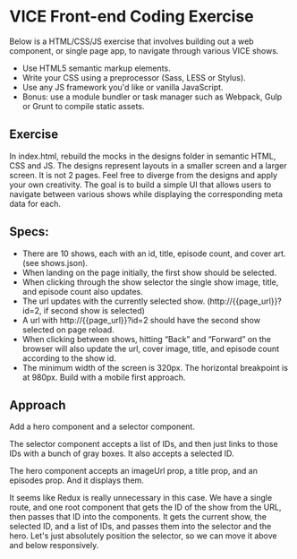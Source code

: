 # VICE Front-end Coding Exercise

Below is a HTML/CSS/JS exercise that involves building out a web component, or single page app, to navigate through various VICE shows.

- Use HTML5 semantic markup elements.
- Write your CSS using a preprocessor (Sass, LESS or Stylus).
- Use any JS framework you'd like or vanilla JavaScript.
- Bonus: use a module bundler or task manager such as Webpack, Gulp or Grunt to compile static assets.

## Exercise
In index.html, rebuild the mocks in the designs folder in semantic HTML, CSS and JS. The designs represent layouts in a smaller screen and a larger screen. It is not 2 pages. Feel free to diverge from the designs and apply your own creativity. The goal is to build a simple UI that allows users to navigate between various shows while displaying the corresponding meta data for each.

## Specs:
- There are 10 shows, each with an id, title, episode count, and cover art. (see shows.json).
- When landing on the page initially, the first show should be selected.
- When clicking through the show selector the single show image, title, and episode count also updates.
- The url updates with the currently selected show. (http://{{page_url}}?id=2, if second show is selected)
- A url with http://{{page_url}}?id=2 should have the second show selected on page reload.
- When clicking between shows, hitting “Back” and “Forward” on the browser will also update the url, cover image, title, and episode count according to the show id.
- The minimum width of the screen is 320px. The horizontal breakpoint is at 980px. Build with a mobile first approach.

## Approach

Add a hero component and a selector component. 

The selector component accepts a list of IDs, and then just links to those IDs with a bunch of gray boxes. It also accepts a selected ID.

The hero component accepts an imageUrl prop, a title prop, and an episodes prop. And it displays them.

It seems like Redux is really unnecessary in this case. We have a single route, and one root component that gets the ID of the show from the URL, then passes that ID into the components. It gets the current show, the selected ID, and a list of IDs, and passes them into the selector and the hero. Let's just absolutely position the selector, so we can move it above and below responsively.

